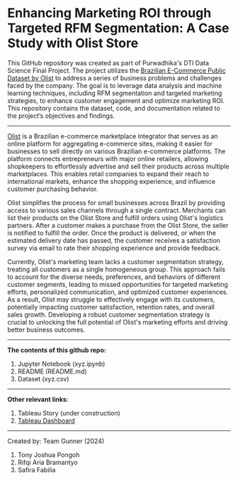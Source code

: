 # **Enhancing Marketing ROI through Targeted RFM Segmentation: A Case Study with Olist Store**

This GitHub repository was created as part of Purwadhika's DTI Data Science Final Project. The project utilizes the [Brazilian E-Commerce Public Dataset by Olist](https://www.kaggle.com/datasets/olistbr/brazilian-ecommerce) to address a series of business problems and challenges faced by the company. The goal is to leverage data analysis and machine learning techniques, including RFM segmentation and targeted marketing strategies, to enhance customer engagement and optimize marketing ROI. This repository contains the dataset, code, and documentation related to the project’s objectives and findings.

***

[Olist](https://www.olist.com) is a Brazilian e-commerce marketplace integrator that serves as an online platform for aggregating e-commerce sites, making it easier for businesses to sell directly on various Brazilian e-commerce platforms. The platform connects entrepreneurs with major online retailers, allowing shopkeepers to effortlessly advertise and sell their products across multiple marketplaces. This enables retail companies to expand their reach to international markets, enhance the shopping experience, and influence customer purchasing behavior.

Olist simplifies the process for small businesses across Brazil by providing access to various sales channels through a single contract. Merchants can list their products on the Olist Store and fulfill orders using Olist's logistics partners. After a customer makes a purchase from the Olist Store, the seller is notified to fulfill the order. Once the product is delivered, or when the estimated delivery date has passed, the customer receives a satisfaction survey via email to rate their shopping experience and provide feedback.

Currently, Olist's marketing team lacks a customer segmentation strategy, treating all customers as a single homogeneous group. This approach fails to account for the diverse needs, preferences, and behaviors of different customer segments, leading to missed opportunities for targeted marketing efforts, personalized communication, and optimized customer experiences. As a result, Olist may struggle to effectively engage with its customers, potentially impacting customer satisfaction, retention rates, and overall sales growth. Developing a robust customer segmentation strategy is crucial to unlocking the full potential of Olist's marketing efforts and driving better business outcomes.

***

**The contents of this github repo:**
1. Jupyter Notebook (xyz.ipynb)
2. README (README.md)
3. Dataset (xyz.csv)

***

**Other relevant links**:
1. Tableau Story (under construction)
2. [Tableau Dashboard](https://public.tableau.com/views/finpro_17244232194100/About?:language=en-US&:sid=&:redirect=auth&:display_count=n&:origin=viz_share_link)
   
***

Created by: Team Gunner (2024)
1. Tony Joshua Pongoh
2. Rifqi Aria Bramantyo
3. Safira Fabilia
